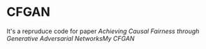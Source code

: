# CFGAN
It's a repruduce code for paper *Achieving Causal Fairness through Generative Adversarial NetworksMy CFGAN*
